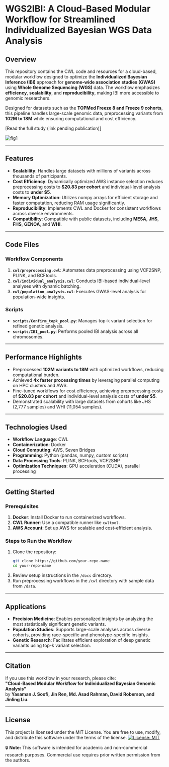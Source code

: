 # WGS2IBI: A Cloud-Based Modular Workflow for Streamlined Individualized Bayesian WGS Data Analysis

## Overview
This repository contains the CWL code and resources for a cloud-based, modular workflow designed to optimize the **Individualized Bayesian Inference (IBI)** approach for **genome-wide association studies (GWAS)** using **Whole Genome Sequencing (WGS)** data. The workflow emphasizes **efficiency**, **scalability**, and **reproducibility**, making IBI more accessible to genomic researchers.  

Designed for datasets such as the **TOPMed Freeze 8 and Freeze 9 cohorts**, this pipeline handles large-scale genomic data, preprocessing variants from **102M to 18M** while ensuring computational and cost efficiency.  

[Read the full study (link pending publication)]  

![fig1](https://github.com/user-attachments/assets/26c19d09-ae10-44e0-a802-77193d927d67)

---

## Features  
- **Scalability**: Handles large datasets with millions of variants across thousands of participants.  
- **Cost Efficiency**: Dynamically optimized AWS instance selection reduces preprocessing costs to **$20.83 per cohort** and individual-level analysis costs to **under $5**.  
- **Memory Optimization**: Utilizes numpy arrays for efficient storage and faster computation, reducing RAM usage significantly.  
- **Reproducibility**: Implements CWL and Docker for consistent workflows across diverse environments.  
- **Compatibility**: Compatible with public datasets, including **MESA**, **JHS**, **FHS**, **GENOA**, and **WHI**.  

---

## Code Files  
### Workflow Components
1. **`cwl/preprocessing.cwl`**: Automates data preprocessing using VCF2SNP, PLINK, and BCFtools.  
2. **`cwl/individual_analysis.cwl`**: Conducts IBI-based individual-level analyses with dynamic batching.  
3. **`cwl/population_analysis.cwl`**: Executes GWAS-level analysis for population-wide insights.

### Scripts
- **`scripts/Confirm_topk_pool.py`**: Manages top-k variant selection for refined genetic analysis.  
- **`scripts/IBI_pool.py`**: Performs pooled IBI analysis across all chromosomes.  

---

## Performance Highlights  
- Preprocessed **102M variants to 18M** with optimized workflows, reducing computational burden.  
- Achieved **4x faster processing times** by leveraging parallel computing on HPC clusters and AWS.  
- Fine-tuned workflows for cost efficiency, achieving preprocessing costs of **$20.83 per cohort** and individual-level analysis costs of **under $5**.  
- Demonstrated scalability with large datasets from cohorts like JHS (2,777 samples) and WHI (11,054 samples).  

---

## Technologies Used  
- **Workflow Language**: CWL  
- **Containerization**: Docker  
- **Cloud Computing**: AWS, Seven Bridges  
- **Programming**: Python (pandas, numpy, custom scripts)  
- **Data Processing Tools**: PLINK, BCFtools, VCF2SNP  
- **Optimization Techniques**: GPU acceleration (CUDA), parallel processing  

---

## Getting Started  
### Prerequisites  
1. **Docker**: Install Docker to run containerized workflows.  
2. **CWL Runner**: Use a compatible runner like `cwltool`.  
3. **AWS Account**: Set up AWS for scalable and cost-efficient analysis.  

### Steps to Run the Workflow  
1. Clone the repository:  
   ```bash
   git clone https://github.com/your-repo-name
   cd your-repo-name
2. Review setup instructions in the `/docs` directory.
3. Run preprocessing workflows in the `/cwl` directory with sample data from `/data`.

---

## Applications
- **Precision Medicine**: Enables personalized insights by analyzing the most statistically significant genetic variants.
- **Population Studies**: Supports large-scale analyses across diverse cohorts, providing race-specific and phenotype-specific insights.
- **Genetic Research**: Facilitates efficient exploration of deep genetic variants using top-k variant selection.

---

## Citation
If you use this workflow in your research, please cite:  
**"Cloud-Based Modular Workflow for Individualized Bayesian Genomic Analysis"**  
by **Yasaman J. Soofi, Jin Ren, Md. Asad Rahman, David Roberson, and Jinling Liu.**

---

## License
This project is licensed under the MIT License.
You are free to use, modify, and distribute this software under the terms of the license.
[![License: MIT](https://img.shields.io/badge/License-MIT-yellow.svg)](LICENSE)

🔒 **Note:** This software is intended for academic and non-commercial research purposes. Commercial use requires prior written permission from the authors.

